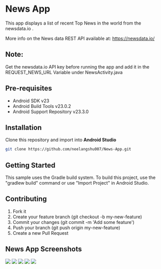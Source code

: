 # News App
This app displays a list of recent Top News in the world
from the newsdata.io .

More info on the News data REST API available at:
https://newsdata.io/

## Note:
Get the newsdata.io API key before running the app and add it in the REQUEST_NEWS_URL Variable under NewsActivity.java


## Pre-requisites
- Android SDK v23
- Android Build Tools v23.0.2
- Android Support Repository v23.3.0


## Installation
Clone this repository and import into **Android Studio**
```bash
git clone https://github.com/neelangshu007/News-App.git
```

## Getting Started
This sample uses the Gradle build system. To build this project, use the
"gradlew build" command or use "Import Project" in Android Studio.


## Contributing
1. Fork it
2. Create your feature branch (git checkout -b my-new-feature)
3. Commit your changes (git commit -m 'Add some feature')
4. Push your branch (git push origin my-new-feature)
5. Create a new Pull Request

## News App Screenshots
![](screenshots/ss1.jpeg)
![](screenshots/ss2.jpeg)
![](screenshots/ss3.jpeg)
![](screenshots/ss4.jpeg)
![](screenshots/ss5.jpeg)
